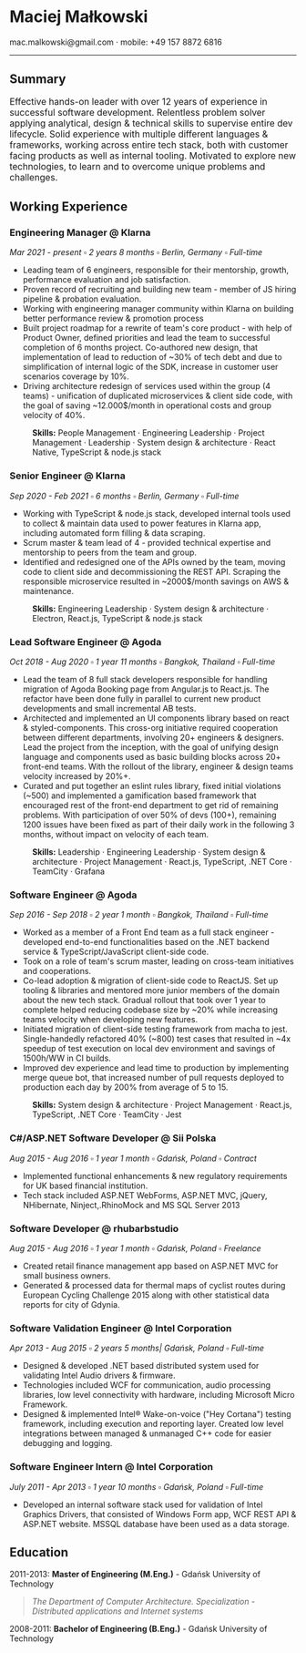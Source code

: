 # Maciej Małkowski
<p style="margin: 0">mac.malkowski@gmail.com · mobile: +49 157 8872 6816</p>

---

## Summary

<p style="font-size: 1.12em;">
Effective hands-on leader with over 12 years of experience in successful software development. Relentless problem solver applying analytical, design & technical skills to supervise entire dev lifecycle. Solid experience with multiple different languages & frameworks, working across entire tech stack, both with customer facing products as well as internal tooling. Motivated to explore new technologies, to learn and to overcome unique problems and challenges.
</p>

## Working Experience

### Engineering Manager @ Klarna
<p style="margin: 0"><i>Mar 2021 - present ▫ 2 years 8 months ▫ Berlin, Germany ▫ Full-time</i></p>

- Leading team of 6 engineers, responsible for their mentorship, growth, performance evaluation and job satisfaction.
- Proven record of recruiting and building new team - member of JS hiring pipeline & probation evaluation.
- Working with engineering manager community within Klarna on building better performance review & promotion process
- Built project roadmap for a rewrite of team's core product - with help of Product Owner, defined priorities and lead the team to successful completion of 6 months project. Co-authored new design, that implementation of lead to reduction of ~30% of tech debt and due to simplification of internal logic of the SDK, increase in customer user scenarios coverage by 10%.
- Driving architecture redesign of services used within the group (4 teams) - unification of duplicated microservices & client side code, with the goal of saving ~12.000$/month in operational costs and group velocity of 40%.

<p style="margin: 0 0 0 40px;">
<strong>Skills:</strong> People Management · Engineering Leadership · Project Management · Leadership · System design & architecture · React Native, TypeScript & node.js stack
</p>

### Senior Engineer @ Klarna
<p style="margin: 0"><i>Sep 2020 - Feb 2021 ▫ 6 months ▫ Berlin, Germany ▫ Full-time</i></p>

- Working with TypeScript & node.js stack, developed internal tools used to collect & maintain data used to power features in Klarna app, including automated form filling & data scraping.
- Scrum master & team lead of 4 - provided technical expertise and mentorship to peers from the team and group.
- Identified and redesigned one of the APIs owned by the team, moving code to client side and decommissioning the REST API. Scraping the responsible microservice resulted in ~2000$/month savings on AWS & maintenance.

<p style="margin: 0 0 0 40px;">
<strong>Skills:</strong> Engineering Leadership · System design & architecture · Electron, React.js, TypeScript & node.js stack
</p>

### Lead Software Engineer @ Agoda
<p style="margin: 0"><i>Oct 2018 - Aug 2020 ▫ 1 year 11 months ▫ Bangkok, Thailand ▫ Full-time</i></p>

- Lead the team of 8 full stack developers responsible for handling migration of Agoda Booking page from Angular.js to React.js. The refactor have been done fully in parallel to current new product developments and small incremental AB tests.
- Architected and implemented an UI components library based on react & styled-components. This cross-org initiative required cooperation between different departments, involving 20+ engineers & designers. Lead the project from the inception, with the goal of unifying design language and components used as basic building blocks across 20+ front-end teams. With the rollout of the library, engineer & design teams velocity increased by 20%+.
- Curated and put together an eslint rules library, fixed initial violations (~500) and implemented a gamification based framework that encouraged rest of the front-end department to get rid of remaining problems. With participation of over 50% of devs (100+), remaining 1200 issues have been fixed as part of their daily work in the following 3 months, without impact on velocity of each team.

<p style="margin: 0 0 0 40px;">
<strong>Skills:</strong> Leadership · Engineering Leadership · System design & architecture · Project Management · React.js, TypeScript, .NET Core · TeamCity · Grafana
</p>

### Software Engineer @ Agoda
<p style="margin: 0"><i>Sep 2016 - Sep 2018 ▫ 2 year 1 month ▫ Bangkok, Thailand ▫ Full-time</i></p>

- Worked as a member of a Front End team as a full stack engineer - developed end-to-end functionalities based on the .NET backend service & TypeScript/JavaScript client-side code.
- Took on a role of team's scrum master, leading on cross-team initiatives and cooperations.
- Co-lead adoption & migration of client-side code to ReactJS. Set up tooling & libraries and mentored more junior members of the domain about the new tech stack. Gradual rollout that took over 1 year to complete helped reducing codebase size by ~20% while increasing teams velocity when developing new features. 
- Initiated migration of client-side testing framework from macha to jest. Single-handedly refactored 40% (~800) test cases that resulted in ~4x speedup of test execution on local dev environment and savings of 1500h/WW in CI builds.
- Improved dev experience and lead time to production by implementing merge queue bot, that increased number of pull requests deployed to production each day by 200% from average of 5 to 15.

<p style="margin: 0 0 0 40px;">
<strong>Skills:</strong> System design & architecture · Project Management · React.js, TypeScript, .NET Core · TeamCity · Jest
</p>

### C#/ASP.NET Software Developer @ Sii Polska
<p style="margin: 0"><i>Aug 2015 - Aug 2016 ▫ 1 year 1 month ▫ Gdańsk, Poland ▫ Contract</i></p>

- Implemented functional enhancements & new regulatory requirements for UK based financial institution.
- Tech stack included ASP.NET WebForms, ASP.NET MVC, jQuery, NHibernate, Ninject,.RhinoMock and MS SQL Server 2013

### Software Developer @ rhubarbstudio
<p style="margin: 0"><i>Aug 2015 - Aug 2016 ▫ 1 year 1 month ▫ Gdańsk, Poland ▫ Freelance</i></p>

- Created retail finance management app based on ASP.NET MVC for small business owners.
- Generated & processed data for thermal maps of cyclist routes during European Cycling Challenge 2015 along with other statistical data reports for city of Gdynia.

### Software Validation Engineer @ Intel Corporation
<p style="margin: 0"><i>Apr 2013 - Aug 2015 ▫ 2 years 5 months| Gdańsk, Poland ▫ Full-time</i></p>

- Designed & developed .NET based distributed system used for validating Intel Audio drivers & firmware.
- Technologies included WCF for communication, audio processing libraries, low level connectivity with hardware, including Microsoft Micro Framework. 
- Designed & implemented Intel® Wake-on-voice ("Hey Cortana") testing framework, including execution and reporting layer. Created low level integrations between managed & unmanaged C++ code for easier debugging and logging.


### Software Engineer Intern @ Intel Corporation
<p style="margin: 0"><i>July 2011 - Apr 2013 ▫ 1 year 10 months ▫ Gdańsk, Poland ▫ Full-time</i></p>

- Developed an internal software stack used for validation of Intel Graphics Drivers, that consisted of Windows Form app, WCF REST API & ASP.NET website. MSSQL database have been used as a data storage.


## Education

2011-2013: **Master of Engineering (M.Eng.)** - Gdańsk University of Technology 
> *The Department of Computer Architecture. Specialization - Distributed applications and Internet systems*

2008-2011: **Bachelor of Engineering (B.Eng.)** - Gdańsk University of Technology 